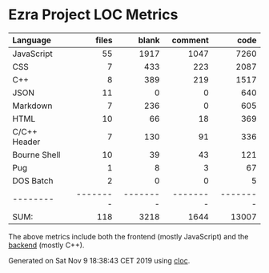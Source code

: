 # Ezra Project LOC Metrics

Language|files|blank|comment|code
:-------|-------:|-------:|-------:|-------:
JavaScript|55|1917|1047|7260
CSS|7|433|223|2087
C++|8|389|219|1517
JSON|11|0|0|640
Markdown|7|236|0|605
HTML|10|66|18|369
C/C++ Header|7|130|91|336
Bourne Shell|10|39|43|121
Pug|1|8|3|67
DOS Batch|2|0|0|5
--------|--------|--------|--------|--------
SUM:|118|3218|1644|13007

The above metrics include both the frontend (mostly JavaScript) and the [backend](https://github.com/tobias-klein/node-sword-interface) (mostly C++).

Generated on Sat Nov  9 18:38:43 CET 2019 using [cloc](https://github.com/AlDanial/cloc).